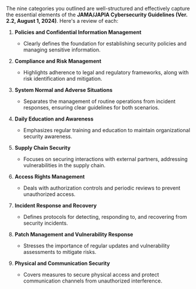 The nine categories you outlined are well-structured and effectively capture the essential elements of the **JAMA/JAPIA Cybersecurity Guidelines (Ver. 2.2, August 1, 2024)**. Here's a review of each:

1. **Policies and Confidential Information Management**  
   - Clearly defines the foundation for establishing security policies and managing sensitive information.

2. **Compliance and Risk Management**  
   - Highlights adherence to legal and regulatory frameworks, along with risk identification and mitigation.

3. **System Normal and Adverse Situations**  
   - Separates the management of routine operations from incident responses, ensuring clear guidelines for both scenarios.

4. **Daily Education and Awareness**  
   - Emphasizes regular training and education to maintain organizational security awareness.

5. **Supply Chain Security**  
   - Focuses on securing interactions with external partners, addressing vulnerabilities in the supply chain.

6. **Access Rights Management**  
   - Deals with authorization controls and periodic reviews to prevent unauthorized access.

7. **Incident Response and Recovery**  
   - Defines protocols for detecting, responding to, and recovering from security incidents.

8. **Patch Management and Vulnerability Response**  
   - Stresses the importance of regular updates and vulnerability assessments to mitigate risks.

9. **Physical and Communication Security**  
   - Covers measures to secure physical access and protect communication channels from unauthorized interference.
